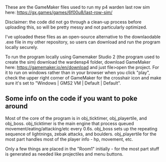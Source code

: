 These are the GameMaker files used to run my p4 warden last row sim here: https://gx.games/games/6f00u8/last-row-sim/

Disclaimer: the code did not go through a clean-up process before uploading this, so will be pretty messy and not particularly optimized. 

I've uploaded these files as an open-source alternative to the downlaodable .exe file in my other repository, so users can download and run the program locally securely.

To run the program locally using Gamemaker Studio 2 (the program used to create the sim) download the wardensp4 folder, download GameMaker here: https://gamemaker.io/en/download and just file>open the project. 
For it to run on windows rather than in your browser when you click "play", check the upper right corner of GameMaker for the crosshair icon and make sure it's set to "Windows | GMS2 VM | Default | Default". 

## Some info on the code if you want to poke around

Most of the core of the program is in obj_ticktimer, obj_playertile, and obj_boss. 
obj_ticktimer is the main engine that process queued movement/eating/attacking/etc every 0.6s. 
obj_boss sets up the repeating sequence of lightnings, zebak attacks, and boulders. 
obj_playertile for the most part handles most of the player info - hp, movement, etc. 

Only a few things are placed in the "Room1" initially - for the most part stuff is generated as needed like projectiles and menu buttons. 

